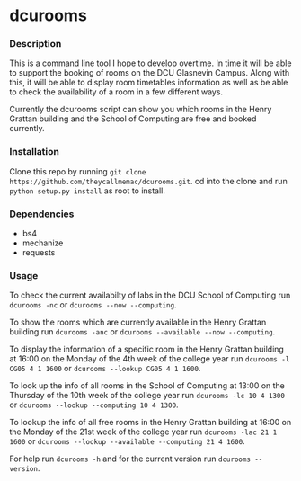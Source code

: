 # dcurooms


### Description
This is a command line tool I hope to develop overtime. In time it will be able to support the booking of rooms on the DCU Glasnevin Campus. Along with this, it will be able to display room timetables information as well as be able to check the availability of a room in a few different ways.

Currently the dcurooms script can show you which rooms in the Henry Grattan building and the School of Computing are free and booked currently.


### Installation
Clone this repo by running ```git clone https://github.com/theycallmemac/dcurooms.git```.
cd into the clone and run ```python setup.py install``` as root to install.


### Dependencies
 - bs4
 - mechanize
 - requests


### Usage
To check the current availabilty of labs in the DCU School of Computing run ```dcurooms -nc``` or ```dcurooms --now --computing```.

To show the rooms which are currently available in the Henry Grattan building run ```dcurooms -anc``` or ```dcurooms --available --now --computing```.

To display the information of a specific room in the Henry Grattan building at 16:00 on the Monday of the 4th week of the college year run ```dcurooms -l CG05 4 1 1600``` or ```dcurooms --lookup CG05 4 1 1600```.

To look up the info of all rooms in the School of Computing at 13:00 on the Thursday of the 10th week of the college year run ```dcurooms -lc 10 4 1300``` or ```dcurooms --lookup --computing 10 4 1300```.

To lookup the info of all free rooms in the Henry Grattan building at 16:00 on the Monday of the 21st week of the college year run ```dcurooms -lac 21 1 1600``` or ```dcurooms --lookup --available --computing 21 4 1600```.


For help run ```dcurooms -h``` and for the current version run ```dcurooms --version```.
